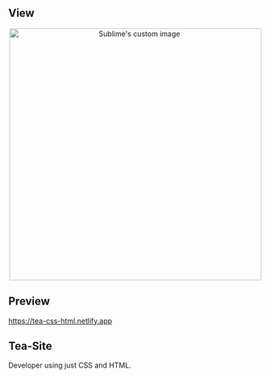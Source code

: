 ## View


<p align="center">
  <img src="https://github.com/JorgeFPeres/birthday-reminder-React-/blob/main/Image.png?raw=true" alt="Sublime's custom image" width= "500px"/>
</p>


## Preview

https://tea-css-html.netlify.app

## Tea-Site

Developer using just CSS and HTML.


